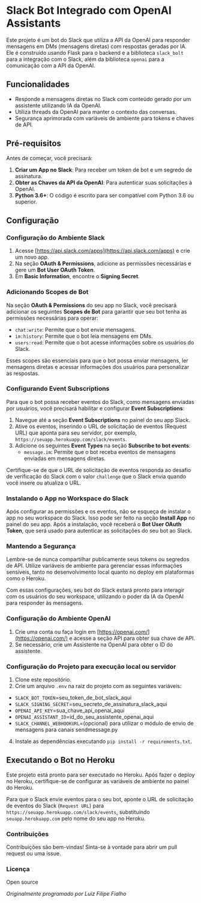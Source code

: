 # Slack Bot Integrado com OpenAI Assistants

Este projeto é um bot do Slack que utiliza a API da OpenAI para responder mensagens em DMs (mensagens diretas) com respostas geradas por IA. Ele é construído usando Flask para o backend e a biblioteca `slack_bolt` para a integração com o Slack, além da biblioteca `openai` para a comunicação com a API da OpenAI.

## Funcionalidades

- Responde a mensagens diretas no Slack com conteúdo gerado por um assistente utilizando IA da OpenAI.
- Utiliza threads da OpenAI para manter o contexto das conversas.
- Segurança aprimorada com variáveis de ambiente para tokens e chaves de API.

## Pré-requisitos

Antes de começar, você precisará:

1. **Criar um App no Slack**: Para receber um token de bot e um segredo de assinatura.
2. **Obter as Chaves da API da OpenAI**: Para autenticar suas solicitações à OpenAI.
3. **Python 3.6+**: O código é escrito para ser compatível com Python 3.6 ou superior.

## Configuração

### Configuração do Ambiente Slack

1. Acesse [https://api.slack.com/apps](https://api.slack.com/apps) e crie um novo app.
2. Na seção **OAuth & Permissions**, adicione as permissões necessárias e gere um **Bot User OAuth Token**.
3. Em **Basic Information**, encontre o **Signing Secret**.

### Adicionando Scopes de Bot

Na seção **OAuth & Permissions** do seu app no Slack, você precisará adicionar os seguintes **Scopes de Bot** para garantir que seu bot tenha as permissões necessárias para operar:

- `chat:write`: Permite que o bot envie mensagens.
- `im:history`: Permite que o bot leia mensagens em DMs.
- `users:read`: Permite que o bot acesse informações sobre os usuários do Slack.

Esses scopes são essenciais para que o bot possa enviar mensagens, ler mensagens diretas e acessar informações dos usuários para personalizar as respostas.

### Configurando Event Subscriptions

Para que o bot possa receber eventos do Slack, como mensagens enviadas por usuários, você precisará habilitar e configurar **Event Subscriptions**:

1. Navegue até a seção **Event Subscriptions** no painel do seu app Slack.
2. Ative os eventos, inserindo o URL de solicitação de eventos (Request URL) que aponta para seu servidor, por exemplo, `https://seuapp.herokuapp.com/slack/events`.
3. Adicione os seguintes **Event Types** na seção **Subscribe to bot events**:
   - `message.im`: Permite que o bot receba eventos de mensagens enviadas em mensagens diretas.

Certifique-se de que o URL de solicitação de eventos responda ao desafio de verificação do Slack com o valor `challenge` que o Slack envia quando você insere ou atualiza o URL.

### Instalando o App no Workspace do Slack

Após configurar as permissões e os eventos, não se esqueça de instalar o app no seu workspace do Slack. Isso pode ser feito na seção **Install App** no painel do seu app. Após a instalação, você receberá o **Bot User OAuth Token**, que será usado para autenticar as solicitações do seu bot ao Slack.

### Mantendo a Segurança

Lembre-se de nunca compartilhar publicamente seus tokens ou segredos de API. Utilize variáveis de ambiente para gerenciar essas informações sensíveis, tanto no desenvolvimento local quanto no deploy em plataformas como o Heroku.

Com essas configurações, seu bot do Slack estará pronto para interagir com os usuários do seu workspace, utilizando o poder da IA da OpenAI para responder às mensagens.


### Configuração do Ambiente OpenAI

1. Crie uma conta ou faça login em [https://openai.com/](https://openai.com/) e acesse a seção API para obter sua chave de API.
2. Se necessário, crie um Assistente na OpenAI para obter o ID do assistente.

### Configuração do Projeto para execução local ou servidor

1. Clone este repositório.
2. Crie um arquivo `.env` na raiz do projeto com as seguintes variáveis:
   
- `SLACK_BOT_TOKEN`=seu_token_de_bot_slack_aqui
- `SLACK_SIGNING_SECRET`=seu_secreto_de_assinatura_slack_aqui
- `OPENAI_API_KEY`=sua_chave_api_openai_aqui
- `OPENAI_ASSISTANT_ID`=id_do_seu_assistente_openai_aqui
- `SLACK_CHANNEL_WEBHOOKURL`=(opcional) para utilizar o módulo de envio de mensagens para canais sendmessage.py

4. Instale as dependências executando `pip install -r requirements.txt`.


## Executando o Bot no Heroku

Este projeto está pronto para ser executado no Heroku. Após fazer o deploy no Heroku, certifique-se de configurar as variáveis de ambiente no painel do Heroku.

Para que o Slack envie eventos para o seu bot, aponte o URL de solicitação de eventos do Slack (`Request URL`) para `https://seuapp.herokuapp.com/slack/events`, substituindo `seuapp.herokuapp.com` pelo nome do seu app no Heroku.

### Contribuições
Contribuições são bem-vindas! Sinta-se à vontade para abrir um pull request ou uma issue.

### Licença
Open source

*Originalmente programado por Luiz Filipe Fialho*
